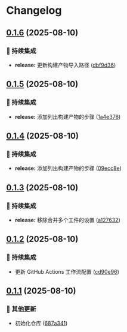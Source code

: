 # Changelog

## [0.1.6](https://github.com/wuliya336/pic-image-api/compare/v0.1.5...v0.1.6) (2025-08-10)


### 🎡 持续集成

* **release:** 更新构建产物导入路径 ([dbf9d36](https://github.com/wuliya336/pic-image-api/commit/dbf9d363f1f7a11230c2c802e641e787d0a35d69))

## [0.1.5](https://github.com/wuliya336/pic-image-api/compare/v0.1.4...v0.1.5) (2025-08-10)


### 🎡 持续集成

* **release:** 添加列出构建产物的步骤 ([1a4e378](https://github.com/wuliya336/pic-image-api/commit/1a4e37814ed787a1bf4f692346b0fe049113e336))

## [0.1.4](https://github.com/wuliya336/pic-image-api/compare/v0.1.3...v0.1.4) (2025-08-10)


### 🎡 持续集成

* **release:** 添加列出构建产物的步骤 ([09ecc8e](https://github.com/wuliya336/pic-image-api/commit/09ecc8ed3a28d1d30ebcfcd798b1954db02ac838))

## [0.1.3](https://github.com/wuliya336/pic-image-api/compare/v0.1.2...v0.1.3) (2025-08-10)


### 🎡 持续集成

* **release:** 移除合并多个工件的设置 ([a127632](https://github.com/wuliya336/pic-image-api/commit/a127632e9243a1a4d130d17cfe5adc0ee1ab8d41))

## [0.1.2](https://github.com/wuliya336/pic-image-api/compare/v0.1.1...v0.1.2) (2025-08-10)


### 🎡 持续集成

* 更新 GitHub Actions 工作流配置 ([cd90e96](https://github.com/wuliya336/pic-image-api/commit/cd90e96c9c008aa9049eb127a4d350873640210d))

## [0.1.1](https://github.com/wuliya336/pic-image-api/compare/v0.1.0...v0.1.1) (2025-08-10)


### 🔧 其他更新

* 初始化仓库 ([687a341](https://github.com/wuliya336/pic-image-api/commit/687a341a387cee2b0f24854c4aca95422d6797c9))

